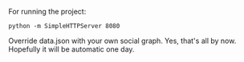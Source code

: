 For running the project:

	python -m SimpleHTTPServer 8080

Override data.json with your own social graph. Yes, that's all by now. Hopefully it will be automatic one day.
